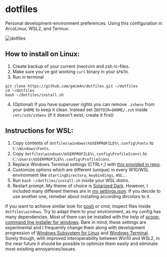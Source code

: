 # dotfiles

Personal development-environment preferences. Using this configuration in ArcoLinux, WSL2, and Termux.

![dotfiles](https://user-images.githubusercontent.com/16854775/95653367-c98b3a00-0ae7-11eb-9266-7fa4d57021e3.jpg?raw=true)

## How to install on Linux: 
1. Create backup of your current (neo)vim and zsh rc-files.
2. Make sure you've got working ```curl``` binary in your ```$PATH```.
3. Run in terminal

```
git clone https://github.com/g4cm4n/dotfiles.git ~/dotfiles
cd ~/dotfiles
bash ~/dotfiles/install.sh
```

4. \(Optional\) If you have superuser rights you can remove ```.zshenv``` from your ```$HOME``` to keep it clean. Instead set ```ZDOTDIR=$HOME/.zsh``` inside ```/etc/zsh/zshenv``` (if it doesn't exist, create it first)

## Instructions for WSL: 
1. Copy contents of ```dotfiles\windows\%USERPROFILE%\.config\Fonts``` to ```C:\Windows\Fonts```.
2. Copy ```dotfiles\windows\%USERPROFILE%\.config\ProfileIcons\``` to ```C:\Users\%USERPROFILE%\.config\ProfileIcons```.
3. Replace Windows Terminal settings (CTRL+,) with [this provided in repo](https://github.com/g4cm4n/dotfiles/blob/master/windows/settings.json).
4. Customize options which are different \(unique\) in every W10/WSL environment like ```startingDirectory```, ```keybindings```, etc...
4. Run ```bash ~/dotfiles/install.sh``` inside your WSL distro.
5. Restart prompt.
My theme of choice is [Solarized Dark](https://github.com/altercation/solarized). 
However, I included many different themes are in [my settings.json](https://github.com/g4cm4n/dotfiles/blob/master/windows/settings.json). If you decide to use another one, remeber about installing according dircolors to it.

If you want to achieve similar look for [posh](https://github.com/PowerShell/PowerShell) or cmd, inspect files inside ```dotfiles\windows```. Try to adapt them to your environment, as my config has many dependencies. Most of them can be installed with the help of [scoop: command line installer for windows](https://github.com/lukesampson/scoop). Bare in mind, these settings are experimental and I frequently change them along with development progression of [Windows Subsystem for Linux](https://github.com/microsoft/WSL) and [Windows Terminal](https://github.com/microsoft/terminal). Surely though, with improved interoperability between Win10 and WSL2, in the near future it should be possible to optimize them easily and eliminate most exisiting annoyances/issues.
